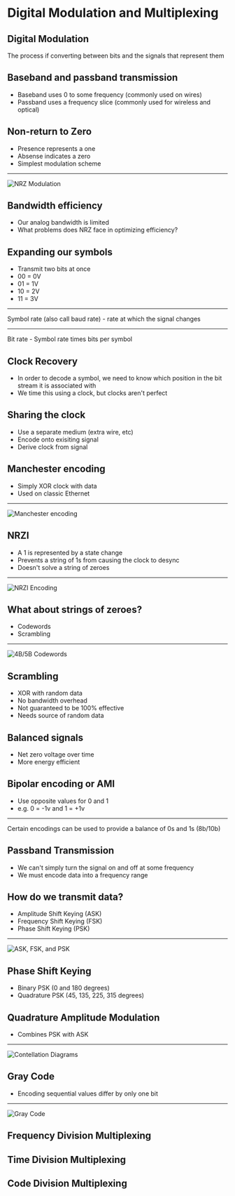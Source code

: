Digital Modulation and Multiplexing
===================================

Digital Modulation
------------------

The process if converting between bits and the signals that represent them

Baseband and passband transmission
----------------------------------

- Baseband uses 0 to some frequency (commonly used on wires)
- Passband uses a frequency slice (commonly used for wireless and optical)

Non-return to Zero
------------------

- Presence represents a one
- Absense indicates a zero
- Simplest modulation scheme

---

![NRZ Modulation](https://upload.wikimedia.org/wikipedia/commons/5/55/NRZcode.png)

Bandwidth efficiency
--------------------

- Our analog bandwidth is limited
- What problems does NRZ face in optimizing efficiency?

Expanding our symbols
---------------------

- Transmit two bits at once
- 00 = 0V
- 01 = 1V
- 10 = 2V
- 11 = 3V

---

Symbol rate (also call baud rate) - rate at which the signal changes

---

Bit rate - Symbol rate times bits per symbol

Clock Recovery
--------------

- In order to decode a symbol, we need to know which position in the bit stream it is associated with
- We time this using a clock, but clocks aren't perfect

Sharing the clock
-----------------

- Use a separate medium (extra wire, etc)
- Encode onto exisiting signal
- Derive clock from signal

Manchester encoding
-------------------

- Simply XOR clock with data
- Used on classic Ethernet

---

![Manchester encoding](https://upload.wikimedia.org/wikipedia/commons/thumb/9/90/Manchester_encoding_both_conventions.svg/800px-Manchester_encoding_both_conventions.svg.png)

NRZI
----

- A 1 is represented by a state change
- Prevents a string of 1s from causing the clock to desync
- Doesn't solve a string of zeroes

---

![NRZI Encoding](https://upload.wikimedia.org/wikipedia/commons/e/e4/NRZI_example.png)

What about strings of zeroes?
-----------------------------

- Codewords 
- Scrambling

---

![4B/5B Codewords](figures/4b5b.png)

Scrambling
----------

- XOR with random data
- No bandwidth overhead
- Not guaranteed to be 100% effective
- Needs source of random data

Balanced signals
----------------

- Net zero voltage over time
- More energy efficient

Bipolar encoding or AMI
-----------------------

- Use opposite values for 0 and 1
- e.g. 0 = -1v and 1 = +1v

---

Certain encodings can be used to provide a balance of 0s and 1s (8b/10b)

Passband Transmission
---------------------

- We can't simply turn the signal on and off at some frequency
- We must encode data into a frequency range

How do we transmit data?
------------------------

- Amplitude Shift Keying (ASK)
- Frequency Shift Keying (FSK)
- Phase Shift Keying (PSK)

---

![ASK, FSK, and PSK](figures/2-22.png)

Phase Shift Keying
------------------

- Binary PSK (0 and 180 degrees)
- Quadrature PSK (45, 135, 225, 315 degrees)

Quadrature Amplitude Modulation
-------------------------------

- Combines PSK with ASK

---

![Contellation Diagrams](figures/2-23.png)

Gray Code
---------

- Encoding sequential values differ by only one bit

---

![Gray Code](figures/gray-code.png)

Frequency Division Multiplexing
-------------------------------

Time Division Multiplexing
--------------------------

Code Division Multiplexing
--------------------------

